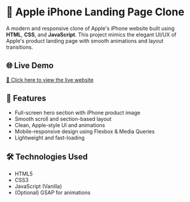# 🍎 Apple iPhone Landing Page Clone

A modern and responsive clone of Apple's iPhone website built using **HTML**, **CSS**, and **JavaScript**. This project mimics the elegant UI/UX of Apple's product landing page with smooth animations and layout transitions.

## 🌐 Live Demo
[🚀 Click here to view the live website](https://iphone-website-nu-nine.vercel.app/)

## 🌟 Features
- Full-screen hero section with iPhone product image
- Smooth scroll and section-based layout
- Clean, Apple-style UI and animations
- Mobile-responsive design using Flexbox & Media Queries
- Lightweight and fast-loading

## 🛠️ Technologies Used
- HTML5
- CSS3
- JavaScript (Vanilla)
- (Optional) GSAP for animations

